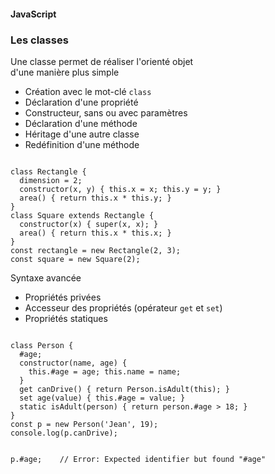 #### JavaScript
### Les classes

<div class="r-stack">

<div class="fragment fade-out" data-fragment-index="6">

<div class="r-stack">

<div class="fragment fade-out" data-fragment-index="1">
Une classe permet de réaliser l'orienté objet <br /> d'une manière plus simple
</div>

<ul class="r-stack fragment fade-in" data-fragment-index="1">

<li class="fragment fade-out" data-fragment-index="2">
Création avec le mot-clé <code>class</code>
</li>

<li class="fragment fade-in-then-out" data-fragment-index="2">
Déclaration d'une propriété
</li>

<li class="fragment fade-in-then-out" data-fragment-index="3">
Constructeur, sans ou avec paramètres
</li>

<li class="fragment fade-in-then-out" data-fragment-index="4">
Déclaration d'une méthode
</li>

<li class="fragment fade-in-then-out" data-fragment-index="5">
Héritage d'une autre classe
</li>

<li class="fragment fade-in-the-out" data-fragment-index="6">
Redéfinition d'une méthode
</li>

</ul>

</div>

<pre><code
    class="javascript language-javascript"
    data-trim
    data-noescape
    data-line-numbers="1-11|1|2|3,7|4|6|8"
    data-fragment-index="1">
class Rectangle {
  dimension = 2;
  constructor(x, y) { this.x = x; this.y = y; }
  area() { return this.x * this.y; }
}
class Square extends Rectangle {
  constructor(x) { super(x, x); }
  area() { return this.x * this.x; }
}
const rectangle = new Rectangle(2, 3);
const square = new Square(2);
</code></pre>
  
</div>

<div class="fragment" data-fragment-index="6">

<div class="r-stack">

<div class="fragment fade-out" data-fragment-index="7">
Syntaxe avancée
</div>

<ul class="r-stack fragment fade-in" data-fragment-index="7">

<li class="fragment fade-out" data-fragment-index="8">
Propriétés privées
</li>

<li class="fragment fade-in-then-out" data-fragment-index="8">
Accesseur des propriétés (opérateur <code>get</code> et <code>set</code>)
</li>

<li class="fragment fade-in" data-fragment-index="9">
Propriétés statiques
</li>

</ul>

</div>

<pre><code
    class="javascript language-javascript fix"
    data-trim
    data-noescape
    data-line-numbers="0|2|6,7|8"
    data-fragment-index="7">
class Person {
  #age;
  constructor(name, age) {
    this.#age = age; this.name = name;
  }
  get canDrive() { return Person.isAdult(this); }
  set age(value) { this.#age = value; }
  static isAdult(person) { return person.#age > 18; }
}
const p = new Person('Jean', 19);
console.log(p.canDrive);
</code></pre>

<pre class="error fragment fade-in-then-out" data-fragment-index="7"><code
    class="javascript language-javascript fix"
    data-trim
    data-noescape
    data-line-numbers>
p.#age;    // Error: Expected identifier but found "#age"
</code></pre>
</div>


</div>

